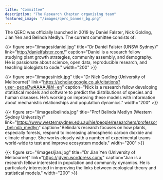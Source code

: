 ```yaml
---
title: "Committee"
description: "The Research Chapter organising team"
featured_image: "/images/qerc_banner_bg.png"
---
```


The QERC was officially launched in 2019 by Daniel Falster, Nick Golding, Jian Yen and Belinda Medlyn. The current committee consists of:

{{< figure src="/images/daniel.jpg"
  title="Dr Daniel Falster (UNSW Sydney)"
  link="http://danielfalster.com/"
  caption="Daniel is a research fellow studying plant growth strategies, community assembly, and demography. He is passionate about science, open data, reproducible research, and teaching biologists to code."
  width="200" >}}


{{< figure src="/images/nick.jpg"
  title="Dr Nick Golding (University of Melbourne)"
  link="https://scholar.google.co.uk/citations?user=peoal7wAAAAJ&hl=en"
  caption="Nick is a research fellow developing statistical models and software to predict the distributions of species and human diseases. He’s working on improving these models with information about mechanistic relationships and population dynamics."
  width="200" >}}

{{< figure src="/images/belinda.jpg"
  title="Prof Belinda Medlyn (Western Sydney University)"
  link="https://www.westernsydney.edu.au/hie/people/researchers/professor_belinda_medlyn"
  caption="Belinda's research focuses on how plants, especially forests, respond to increasing atmospheric carbon dioxide and climate change. She works closely with a number of experimental teams world-wide to test and improve ecosystem models."
  width="200" >}}

{{< figure src="/images/jian.jpg"
  title="Dr Jian Yen (University of Melbourne)"
  link="https://jdyen.wordpress.com/"
  caption="Jian is a research fellow interested in population and community dynamics. He is particularly interested in improving the links between ecological theory and statistical models."
  width="200" >}}
 
